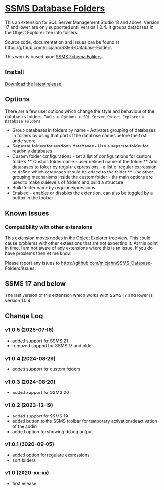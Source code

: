
# [SSMS Database Folders](https://github.com/micjahn/SSMS-Database-Folders)

This an extension for SQL Server Management Studio 18 and above. Version 17 and lower are only supported until version 1.0.4.
It groups databases in the Object Explorer tree into folders.

Source code, documentation and issues can be found at <https://github.com/micjahn/SSMS-Database-Folders>

This work is based upon [SSMS Schema Folders](https://github.com/nicholas-ross/SSMS-Schema-Folders).

## Install

[Download the latest release.](https://github.com/micjahn/SSMS-Database-Folders/releases)

## Options

There are a few user options which change the style and behaviour of the databases folders.
`Tools > Options > SQL Server Object Explorer > Database Folders`

* Group databases in folders by name - Activates grouping of databases in folders by using that part of the database names before the first underscore
* Separate folders for readonly databases - Use a separate folder for readonly databases
* Custom folder configurations - set a list of configurations for custom folders
** Custom folder name - user defined name of the folder
** Add databases to folder by regular expressions - a list of regular expression to define which databases should be added to the folder
** Use other grouping mechanisms inside the custom folder - the main options are used to make sublevels of folders and build a structure
* Build folder name by regular expressions
* Enabled - enables or disables the extension. can also be toggled by a button in the toolbar

## Known Issues

### Compatibility with other extensions
This extension moves nodes in the Object Explorer tree view. This could cause problems with other extensions that are not expecting it. At this point in time, I am not aware of any extensions where this is an issue. If you do have problems then let me know.

Please report any issues to <https://github.com/micjahn/SSMS-Database-Folders/issues>.

## SSMS 17 and below
The last version of this extension which works with SSMS 17 and lower is version 1.0.4.

## Change Log

### v1.0.5 (2025-07-16)
* added support for SSMS 21
* removed support for SSMS 17 and older

### v1.0.4 (2024-08-29)
* added support for custom folders

### v1.0.3 (2024-08-20)
* added support for SSMS 20

### v1.0.2 (2023-12-19)
* added support for SSMS 19
* added button to the SSMS toolbar for temporary activation/deactivation of the addin
* added option for showing debug output

### v1.0.1 (2020-09-05)
* added option for regulare expressions
* sort folders

### v1.0 (2020-xx-xx)
* first release.
